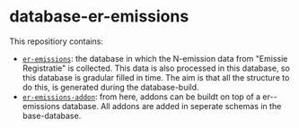 # database-er-emissions

This repositiory contains:
* [`er-emissions`](source/er-emissions/): the database in which the N-emission data from "Emissie Registratie" is collected. This data is also processed in this database, so this database is gradular filled in time. The aim is that all the structure to do this, is generated during the database-build.
* [`er-emissions-addon`](source/er-emissions-addon/): from here, addons can be buildt on top of a er--emissions database. All addons are added in seperate schemas in the base-database.
